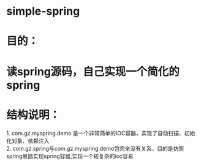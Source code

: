 ﻿# simple-spring
<h1>目的：<h1/>
读spring源码，自己实现一个简化的spring<br>

<h1>结构说明：</h1>
1. com.gz.myspring.demo 是一个非常简单的IOC容器，实现了自动扫描、初始化对象、依赖注入<br>
2. com.gz.spring与com.gz.myspring.demo包完全没有关系，目的是仿照spring思路实现spring容器,实现一个较复杂的ioc容易